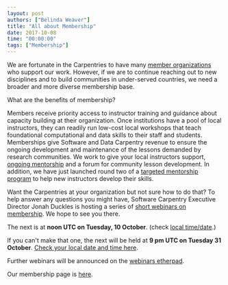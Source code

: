 ```yaml
---
layout: post
authors: ["Belinda Weaver"]
title: "All about Membership"
date: 2017-10-08
time: "00:00:00"
tags: ["Membership"]
---
```


We are fortunate in the Carpentries to have many [member organizations](https://software-carpentry.org/scf/partners/) who support our work. However, if we are to continue reaching out to new disciplines and to build communities in under-served countries, we need a broader and more diverse membership base.  

What are the benefits of membership?

Members receive priority access to instructor training and guidance about capacity building at their organization. Once institutions have a pool of local instructors, they can readily run low-cost local workshops that teach foundational computational and data skills to their staff and students. Memberships give Software and Data Carpentry revenue to ensure the ongoing development and maintenance of the lessons demanded by research communities. We work to give your local instructors support, [ongoing mentorship](http://pad.software-carpentry.org/instructor-discussion) and a forum for community lesson development. In addition, we have just launched round two of a [targeted mentorship program](http://www.datacarpentry.org/blog/mentoring-round-2/) to help new instructors develop their skills.

Want the Carpentries at your organization but not sure how to do that? To help answer any questions you might have, Software Carpentry Executive Director Jonah Duckles is hosting a series of [short webinars on membership](http://pad.software-carpentry.org/membership-webinars). We hope to see you there.

The next is at **noon UTC on Tuesday, 10 October**. (check [local time/date](https://www.timeanddate.com/worldclock/fixedtime.html?msg=Carpentries+Membership+Webinar&iso=20171010T12&p1=%3A&ah=1).) 

If you can't make that one, the next will be held at **9 pm UTC on Tuesday 31 October**. [Check your local date and time  here](https://www.timeanddate.com/worldclock/fixedtime.html?msg=Carpentries+Membership+Webinar&iso=20171031T21&p1=%3A&ah=1).

Further webinars will be announced on the [webinars etherpad](http://pad.software-carpentry.org/membership-webinars).

Our membership page is [here](https://software-carpentry.org/membership/).
